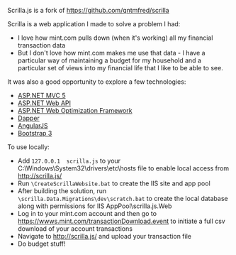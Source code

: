 Scrilla.js is a fork of https://github.com/qntmfred/scrilla

Scrilla is a web application I made to solve a problem I had:  
- I love how mint.com pulls down (when it's working) all my financial transaction data  
- But I don't love how mint.com makes me use that data - I have a particular way of maintaining a budget for my household and a particular set of views into my financial life that I like to be able to see.

It was also a good opportunity to explore a few technologies:
- [ASP.NET MVC 5](http://www.asp.net/mvc/tutorials/mvc-5)
- [ASP.NET Web API](http://www.asp.net/web-api)
- [ASP.NET Web Optimization Framework](http://aspnetoptimization.codeplex.com/)
- [Dapper](https://github.com/SamSaffron/dapper-dot-net)
- [AngularJS](http://angularjs.org/)
- [Bootstrap 3](http://getbootstrap.com/)

To use locally:
- Add `127.0.0.1  scrilla.js` to your C:\Windows\System32\drivers\etc\hosts file to enable local access from http://scrilla.js/
- Run `\CreateScrillaWebsite.bat` to create the IIS site and app pool
- After building the solution, run `\scrilla.Data.Migrations\dev\scratch.bat` to create the local database along with permissions for IIS AppPool\scrilla.js.Web
- Log in to your mint.com account and then go to https://wwws.mint.com/transactionDownload.event to initiate a full csv download of your account transactions
- Navigate to http://scrilla.js/ and upload your transaction file
- Do budget stuff!
